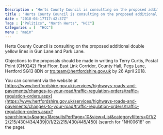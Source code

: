 ```yaml
---
Description : "Herts County Council is consulting on the proposed additional double yellow lines in Gun Lane and Park Lane."
title : "Herts County Council is consulting on the proposed additional double yellow lines in Gun Lane and Park Lane."
date : "2018-04-17T17:42:37Z"
Tags : ["Politics", "North Herts", "HCC"]
Categories : [  "HCC"]
menu : "main"
---
```


Herts County Council is consulting on the proposed additional double yellow lines in Gun Lane and Park Lane.

Objections to the proposals should be made in writing to Terry Curtis, Postal Point (CH0242) First Floor, East Link Corridor, County Hall, Pegs Lane, Hertford SG13 8DN or tro.team@hertfordshire.gov.uk by 26 April 2018.


You can comment via the website at [https://www.hertfordshire.gov.uk/services/highways-roads-and-pavements/changes-to-your-road/traffic-regulation-orders/traffic-regulation-orders.aspx](https://www.hertfordshire.gov.uk/services/highways-roads-and-pavements/changes-to-your-road/traffic-regulation-orders/traffic-regulation-orders.aspx?searchInput=&page=1&resultsPerPage=10&view=List&categoryfilters=0/1/22/215/430/434/439|0/1/22/215/430/445/450) (search for "NH00618" on the page).
